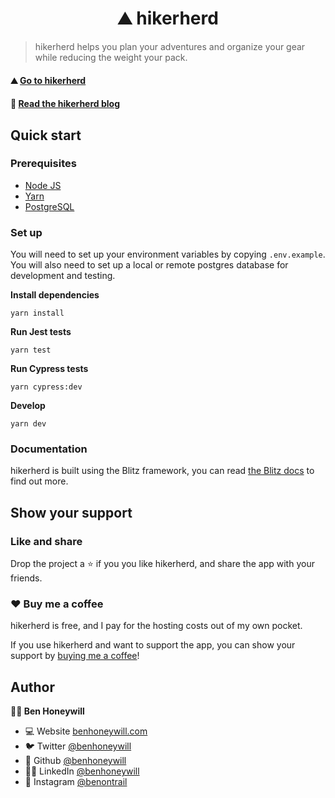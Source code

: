<h1 align="center">⛰️ hikerherd</h1>

> hikerherd helps you plan your adventures and organize your gear while reducing the weight your pack.

#### ⛰️ [Go to hikerherd](https://www.hikerherd.com)

#### 📖 [Read the hikerherd blog](https://blog.hikerherd.com)

## Quick start

### Prerequisites

- [Node JS](https://docs.npmjs.com/downloading-and-installing-node-js-and-npm)
- [Yarn](https://classic.yarnpkg.com/lang/en/docs/install/#mac-stable)
- [PostgreSQL](https://www.postgresql.org/)

### Set up

You will need to set up your environment variables by copying `.env.example`. You will also need to set up a local or remote postgres database for development and testing.

**Install dependencies**

```
yarn install
```

**Run Jest tests**

```
yarn test
```

**Run Cypress tests**

```
yarn cypress:dev
```

**Develop**

```
yarn dev
```

### Documentation

hikerherd is built using the Blitz framework, you can read [the Blitz docs](https://blitzjs.com/docs) to find out more.

## Show your support

### Like and share

Drop the project a ⭐️ if you you like hikerherd, and share the app with your friends.

### ❤️ Buy me a coffee

hikerherd is free, and I pay for the hosting costs out of my own pocket.

If you use hikerherd and want to support the app, you can show your support by [buying me a coffee](https://ko-fi.com/benontrail)!

## Author

**🧑‍💻 Ben Honeywill**

- 💻 Website [benhoneywill.com](https://benhoneywill.com)
- 🐦 Twitter [@benhoneywill](https://twitter.com/benhoneywill)
- 🐙 Github [@benhoneywill](https://github.com/benhoneywill)
- 🧑‍🎓 LinkedIn [@benhoneywill](https://linkedin.com/in/benhoneywill)
- 📸 Instagram [@benontrail](https://instagram.com/benontrail)
